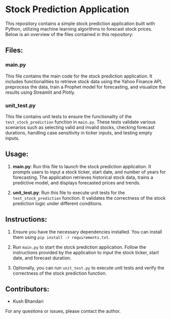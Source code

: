 # Stock Prediction Application

This repository contains a simple stock prediction application built with Python, utilizing machine learning algorithms to forecast stock prices. Below is an overview of the files contained in this repository:

## Files:

### main.py

This file contains the main code for the stock prediction application. It includes functionalities to retrieve stock data using the Yahoo Finance API, preprocess the data, train a Prophet model for forecasting, and visualize the results using Streamlit and Plotly.

### unit_test.py

This file contains unit tests to ensure the functionality of the `test_stock_prediction` function in `main.py`. These tests validate various scenarios such as selecting valid and invalid stocks, checking forecast durations, handling case sensitivity in ticker inputs, and testing empty inputs.

## Usage:

1. **main.py**: Run this file to launch the stock prediction application. It prompts users to input a stock ticker, start date, and number of years for forecasting. The application retrieves historical stock data, trains a predictive model, and displays forecasted prices and trends.

2. **unit_test.py**: Run this file to execute unit tests for the `test_stock_prediction` function. It validates the correctness of the stock prediction logic under different conditions.

## Instructions:

1. Ensure you have the necessary dependencies installed. You can install them using `pip install -r requirements.txt`.

2. Run `main.py` to start the stock prediction application. Follow the instructions provided by the application to input the stock ticker, start date, and forecast duration.

3. Optionally, you can run `unit_test.py` to execute unit tests and verify the correctness of the stock prediction function.

## Contributors:

- Kush Bhandari

For any questions or issues, please contact the author.

